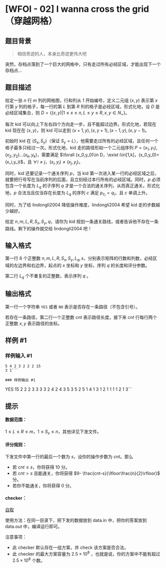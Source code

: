 # [WFOI - 02] I wanna cross the grid（穿越网格）

## 题目背景

>  相信奇迹的人，本身比奇迹更伟大吧

突然，存档点落到了一个巨大的网格中，只有走过所有必经区域，才能出现下一个存档点...

## 题目描述

给定一张 $n$ 行 $m$ 列的网格图，行和列从 $1$ 开始编号，定义二元组 $(x,y)$ 表示第 $x$ 行第 $y$ 列的格子，每一行的第 $L$ 到第 $R$ 列的格子是必经区域，形式化地，设 $D$ 是必经区域集合，则 $D=\{(x,y)|1\leq x\leq n,L\leq y\leq R,x,y\in N_+\}$。

每次 kid 可以向上下左右四个方向走一步，且不能超过边界。形式化地，若现在 kid 现在在 $(x,y)$，则 kid 可以走到 $(x+1,y),(x,y+1),(x-1,y),(x,y-1)$。

初始时 kid 在 $(S_x,S_y)$（保证 $S_y=L$），他需要走过所有的必经区域，且任何一个格子最多只经过一次。形式化地，kid 走的路径形如一个二元组序列 $P=(x_1,y_1),(x_2,y_2)...(x_k,y_k)$，需要满足 $\forall (x_0,y_0)\in D，\exist i\in[1,k]，(x_0,y_0)=(x_i,y_i)$，且 $\forall i\not= j，(x_i,y_i)\not= (x_j,y_j)$。

同时，kid 还要记录一个通关序列 $p$，当 kid 第一次进入某一行的必经区域之后，就要把行号写在当前序列的后面，且立刻经过本行所有的必经区域。同时，$p$ 必须包含一个长度为 $L_q$ 的子序列 $q$ 才是一个合法的通关序列，从而真正通关。形式化地，$p$ 合法当且仅当存在长度为 $L_q$ 的序列 $c$ 满足 $p_{c_i}=q_i$，且 $c$ 单调上升。

同时，为了给 lindongli2004 降低操作难度，lindongli2004 希望 kid 走的步数越少越好。

给定 $n,m,L,R,S_x,S_y,q$，请你为 kid 规划一条通关路线，或者告诉他不存在一条路线。剩下的操作就交给 lindongli2004 吧！

## 输入格式

第一行 $8$ 个正整数 $n,m,L,R,S_x,S_y,L_q,s$，分别表示矩阵的行数和列数，必经区域的左边界和右边界，起点的 $x$ 坐标和 $y$ 坐标，序列 $q$ 的长度和评分参数。

第二行 $L_q$ 个不重复的正整数，表示序列 $q$ 。

## 输出格式

第一行一个字符串 `YES` 或者 `NO` 表示是否存在一条路径（不包含引号）。

若存在一条路径，第二行一个正整数 $cnt$ 表示路径长度，接下来 $cnt$ 行每行两个正整数 $x,y$ 表示路径的坐标。

## 样例 #1

### 样例输入 #1
```
5 4 2 3 2 2 2 15
3 1```

### 样例输出 #1

```
YES
15
2 2
2 3
3 3
3 2
4 2
4 3
5 3
5 2
5 1
4 1
3 1
2 1
1 1
1 2
1 3```

## 提示

#### 数据范围：

$1\leq L\leq R\leq m$，$1\leq S_x\leq n$，其他详见下发文件。

#### 评分规则：

下发文件中第一行的最后一个数为 $s$，设你的操作步数为 $cnt$。那么
 - 若 $cnt\leq s$，你将获得 $10$ 分。
 - 若 $cnt> s$ 且能通关，你将获得 $9- \frac{cnt-s}{\lfloor\frac{n}{2}\rfloor}$ 分。
 - 若你不能通关，你将获得 $0$ 分。
 
#### checker：

[自取](/paste/c4omcrf2)

使用方法：在同一目录下，把下发的数据放到 data.in 中，把你的答案放到 data.out 中，编译运行即可。

注意事项：
 - 此 checker 默认存在一组方案，并 check 该方案是否合法。
 - 此 checker 的最大方案容量为 $2.5 \times 10^{8}$ ，也就是说，你的方案中不能有超过 $2.5 \times 10^{8}$ 个数。

